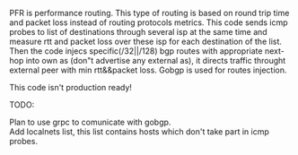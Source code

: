 PFR is performance routing. This type of routing is based on round trip time 
and packet loss instead of routing protocols metrics.
This code sends icmp probes to list of destinations through several isp at the same time
and measure rtt and packet loss over these isp for each destination of the list.
Then the code injecs specific(/32||/128) bgp routes with appropriate next-hop 
into own as (don"t advertise any external as), it directs traffic throught 
external peer with min rtt&&packet loss. Gobgp is used for routes injection.

This code isn't production ready!

TODO:  

Plan to use grpc to comunicate with gobgp.   
Add localnets list, this list contains hosts which don't take part in icmp probes.  
 
